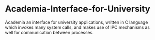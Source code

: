 # Academia-Interface-for-University

Academia an interface for university applications, written in C language which invokes many system calls, and makes use of IPC mechanisms as well for communication between processes.
